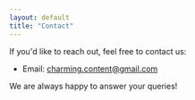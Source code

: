 ```yaml
---
layout: default
title: "Contact"
---
```


If you'd like to reach out, feel free to contact us:

- Email: charming.content@gmail.com

We are always happy to answer your queries!
